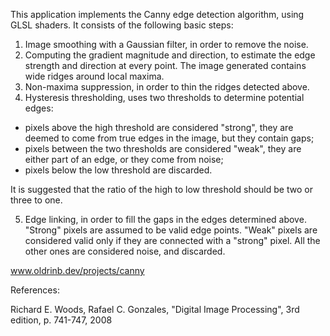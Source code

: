 This application implements the Canny edge detection algorithm, using GLSL
shaders. It consists of the following basic steps:
1. Image smoothing with a Gaussian filter, in order to remove the noise.
2. Computing the gradient magnitude and direction, to estimate the edge
strength and direction at every point. The image generated contains wide
ridges around local maxima.
3. Non-maxima suppression, in order to thin the ridges detected above.
4. Hysteresis thresholding, uses two thresholds to determine potential edges:
- pixels above the high threshold are considered "strong", they are deemed
to come from true edges in the image, but they contain gaps;
- pixels between the two thresholds are considered "weak", they are either part
of an edge, or they come from noise;
- pixels below the low threshold are discarded.

It is suggested that the ratio of the high to low threshold should be two
or three to one.

5. Edge linking, in order to fill the gaps in the edges determined above.
"Strong" pixels are assumed to be valid edge points. "Weak" pixels are
considered valid only if they are connected with a "strong" pixel. All the
other ones are considered noise, and discarded.

www.oldrinb.dev/projects/canny

References:

Richard E. Woods, Rafael C. Gonzales, "Digital Image Processing", 3rd edition,
p. 741-747, 2008
